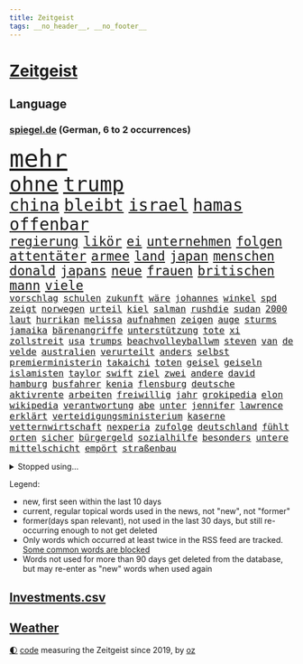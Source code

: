 ```yaml
---
title: Zeitgeist
tags: __no_header__, __no_footer__
---
```


# [Zeitgeist](https://oliz.io/zeitgeist/)

## Language

<h3><a href="https://www.spiegel.de" target="_blank">spiegel.de</a> (German, 6 to 2 occurrences)</h3>
<p style="font-family:monospace">
<span style="font-size:32pt"><a href="news_links.html#mehr" class="current">mehr</a></span>
<br>
<span style="font-size:27pt"><a href="news_links.html#ohne" class="current">ohne</a></span>
<span style="font-size:27pt"><a href="news_links.html#trump" class="current">trump</a></span>
<br>
<span style="font-size:22pt"><a href="news_links.html#china" class="current">china</a></span>
<span style="font-size:22pt"><a href="news_links.html#bleibt" class="current">bleibt</a></span>
<span style="font-size:22pt"><a href="news_links.html#israel" class="current">israel</a></span>
<span style="font-size:22pt"><a href="news_links.html#hamas" class="current">hamas</a></span>
<span style="font-size:22pt"><a href="news_links.html#offenbar" class="current">offenbar</a></span>
<br>
<span style="font-size:17pt"><a href="news_links.html#regierung" class="current">regierung</a></span>
<span style="font-size:17pt"><a href="news_links.html#likör" class="new">likör</a></span>
<span style="font-size:17pt"><a href="news_links.html#ei" class="new">ei</a></span>
<span style="font-size:17pt"><a href="news_links.html#unternehmen" class="current">unternehmen</a></span>
<span style="font-size:17pt"><a href="news_links.html#folgen" class="current">folgen</a></span>
<span style="font-size:17pt"><a href="news_links.html#attentäter" class="current">attentäter</a></span>
<span style="font-size:17pt"><a href="news_links.html#armee" class="current">armee</a></span>
<span style="font-size:17pt"><a href="news_links.html#land" class="current">land</a></span>
<span style="font-size:17pt"><a href="news_links.html#japan" class="current">japan</a></span>
<span style="font-size:17pt"><a href="news_links.html#menschen" class="current">menschen</a></span>
<span style="font-size:17pt"><a href="news_links.html#donald" class="current">donald</a></span>
<span style="font-size:17pt"><a href="news_links.html#japans" class="current">japans</a></span>
<span style="font-size:17pt"><a href="news_links.html#neue" class="current">neue</a></span>
<span style="font-size:17pt"><a href="news_links.html#frauen" class="current">frauen</a></span>
<span style="font-size:17pt"><a href="news_links.html#britischen" class="current">britischen</a></span>
<span style="font-size:17pt"><a href="news_links.html#mann" class="current">mann</a></span>
<span style="font-size:17pt"><a href="news_links.html#viele" class="current">viele</a></span>
<br>
<span style="font-size:12pt"><a href="news_links.html#vorschlag" class="current">vorschlag</a></span>
<span style="font-size:12pt"><a href="news_links.html#schulen" class="current">schulen</a></span>
<span style="font-size:12pt"><a href="news_links.html#zukunft" class="current">zukunft</a></span>
<span style="font-size:12pt"><a href="news_links.html#wäre" class="current">wäre</a></span>
<span style="font-size:12pt"><a href="news_links.html#johannes" class="current">johannes</a></span>
<span style="font-size:12pt"><a href="news_links.html#winkel" class="current">winkel</a></span>
<span style="font-size:12pt"><a href="news_links.html#spd" class="current">spd</a></span>
<span style="font-size:12pt"><a href="news_links.html#zeigt" class="current">zeigt</a></span>
<span style="font-size:12pt"><a href="news_links.html#norwegen" class="current">norwegen</a></span>
<span style="font-size:12pt"><a href="news_links.html#urteil" class="current">urteil</a></span>
<span style="font-size:12pt"><a href="news_links.html#kiel" class="current">kiel</a></span>
<span style="font-size:12pt"><a href="news_links.html#salman" class="new">salman</a></span>
<span style="font-size:12pt"><a href="news_links.html#rushdie" class="new">rushdie</a></span>
<span style="font-size:12pt"><a href="news_links.html#sudan" class="current">sudan</a></span>
<span style="font-size:12pt"><a href="news_links.html#2000" class="current">2000</a></span>
<span style="font-size:12pt"><a href="news_links.html#laut" class="current">laut</a></span>
<span style="font-size:12pt"><a href="news_links.html#hurrikan" class="new">hurrikan</a></span>
<span style="font-size:12pt"><a href="news_links.html#melissa" class="current">melissa</a></span>
<span style="font-size:12pt"><a href="news_links.html#aufnahmen" class="current">aufnahmen</a></span>
<span style="font-size:12pt"><a href="news_links.html#zeigen" class="current">zeigen</a></span>
<span style="font-size:12pt"><a href="news_links.html#auge" class="current">auge</a></span>
<span style="font-size:12pt"><a href="news_links.html#sturms" class="new">sturms</a></span>
<span style="font-size:12pt"><a href="news_links.html#jamaika" class="current">jamaika</a></span>
<span style="font-size:12pt"><a href="news_links.html#bärenangriffe" class="new">bärenangriffe</a></span>
<span style="font-size:12pt"><a href="news_links.html#unterstützung" class="current">unterstützung</a></span>
<span style="font-size:12pt"><a href="news_links.html#tote" class="current">tote</a></span>
<span style="font-size:12pt"><a href="news_links.html#xi" class="current">xi</a></span>
<span style="font-size:12pt"><a href="news_links.html#zollstreit" class="current">zollstreit</a></span>
<span style="font-size:12pt"><a href="news_links.html#usa" class="current">usa</a></span>
<span style="font-size:12pt"><a href="news_links.html#trumps" class="current">trumps</a></span>
<span style="font-size:12pt"><a href="news_links.html#beachvolleyballwm" class="new">beachvolleyballwm</a></span>
<span style="font-size:12pt"><a href="news_links.html#steven" class="current">steven</a></span>
<span style="font-size:12pt"><a href="news_links.html#van" class="current">van</a></span>
<span style="font-size:12pt"><a href="news_links.html#de" class="current">de</a></span>
<span style="font-size:12pt"><a href="news_links.html#velde" class="new">velde</a></span>
<span style="font-size:12pt"><a href="news_links.html#australien" class="current">australien</a></span>
<span style="font-size:12pt"><a href="news_links.html#verurteilt" class="current">verurteilt</a></span>
<span style="font-size:12pt"><a href="news_links.html#anders" class="current">anders</a></span>
<span style="font-size:12pt"><a href="news_links.html#selbst" class="current">selbst</a></span>
<span style="font-size:12pt"><a href="news_links.html#premierministerin" class="current">premierministerin</a></span>
<span style="font-size:12pt"><a href="news_links.html#takaichi" class="current">takaichi</a></span>
<span style="font-size:12pt"><a href="news_links.html#toten" class="current">toten</a></span>
<span style="font-size:12pt"><a href="news_links.html#geisel" class="current">geisel</a></span>
<span style="font-size:12pt"><a href="news_links.html#geiseln" class="current">geiseln</a></span>
<span style="font-size:12pt"><a href="news_links.html#islamisten" class="current">islamisten</a></span>
<span style="font-size:12pt"><a href="news_links.html#taylor" class="current">taylor</a></span>
<span style="font-size:12pt"><a href="news_links.html#swift" class="current">swift</a></span>
<span style="font-size:12pt"><a href="news_links.html#ziel" class="current">ziel</a></span>
<span style="font-size:12pt"><a href="news_links.html#zwei" class="current">zwei</a></span>
<span style="font-size:12pt"><a href="news_links.html#andere" class="current">andere</a></span>
<span style="font-size:12pt"><a href="news_links.html#david" class="current">david</a></span>
<span style="font-size:12pt"><a href="news_links.html#hamburg" class="current">hamburg</a></span>
<span style="font-size:12pt"><a href="news_links.html#busfahrer" class="current">busfahrer</a></span>
<span style="font-size:12pt"><a href="news_links.html#kenia" class="current">kenia</a></span>
<span style="font-size:12pt"><a href="news_links.html#flensburg" class="new">flensburg</a></span>
<span style="font-size:12pt"><a href="news_links.html#deutsche" class="current">deutsche</a></span>
<span style="font-size:12pt"><a href="news_links.html#aktivrente" class="current">aktivrente</a></span>
<span style="font-size:12pt"><a href="news_links.html#arbeiten" class="current">arbeiten</a></span>
<span style="font-size:12pt"><a href="news_links.html#freiwillig" class="current">freiwillig</a></span>
<span style="font-size:12pt"><a href="news_links.html#jahr" class="current">jahr</a></span>
<span style="font-size:12pt"><a href="news_links.html#grokipedia" class="new">grokipedia</a></span>
<span style="font-size:12pt"><a href="news_links.html#elon" class="current">elon</a></span>
<span style="font-size:12pt"><a href="news_links.html#wikipedia" class="new">wikipedia</a></span>
<span style="font-size:12pt"><a href="news_links.html#verantwortung" class="current">verantwortung</a></span>
<span style="font-size:12pt"><a href="news_links.html#abe" class="new">abe</a></span>
<span style="font-size:12pt"><a href="news_links.html#unter" class="current">unter</a></span>
<span style="font-size:12pt"><a href="news_links.html#jennifer" class="current">jennifer</a></span>
<span style="font-size:12pt"><a href="news_links.html#lawrence" class="new">lawrence</a></span>
<span style="font-size:12pt"><a href="news_links.html#erklärt" class="current">erklärt</a></span>
<span style="font-size:12pt"><a href="news_links.html#verteidigungsministerium" class="current">verteidigungsministerium</a></span>
<span style="font-size:12pt"><a href="news_links.html#kaserne" class="new">kaserne</a></span>
<span style="font-size:12pt"><a href="news_links.html#vetternwirtschaft" class="current">vetternwirtschaft</a></span>
<span style="font-size:12pt"><a href="news_links.html#nexperia" class="current">nexperia</a></span>
<span style="font-size:12pt"><a href="news_links.html#zufolge" class="current">zufolge</a></span>
<span style="font-size:12pt"><a href="news_links.html#deutschland" class="current">deutschland</a></span>
<span style="font-size:12pt"><a href="news_links.html#fühlt" class="current">fühlt</a></span>
<span style="font-size:12pt"><a href="news_links.html#orten" class="current">orten</a></span>
<span style="font-size:12pt"><a href="news_links.html#sicher" class="current">sicher</a></span>
<span style="font-size:12pt"><a href="news_links.html#bürgergeld" class="current">bürgergeld</a></span>
<span style="font-size:12pt"><a href="news_links.html#sozialhilfe" class="current">sozialhilfe</a></span>
<span style="font-size:12pt"><a href="news_links.html#besonders" class="current">besonders</a></span>
<span style="font-size:12pt"><a href="news_links.html#untere" class="new">untere</a></span>
<span style="font-size:12pt"><a href="news_links.html#mittelschicht" class="current">mittelschicht</a></span>
<span style="font-size:12pt"><a href="news_links.html#empört" class="current">empört</a></span>
<span style="font-size:12pt"><a href="news_links.html#straßenbau" class="new">straßenbau</a></span>
</p>
<details>
<summary>Stopped using...</summary>
<p class="former" style="font-size:12pt">
süden(1833) gerüchte(1832) polizist(1832) befürchtet(1831) beispiel(1830) bundesländer(1830) gesunken(1830) strafen(1830) rückschlag(1829) verhaftet(1829) bitte(1828) fanden(1828) halle(1828) material(1828) nationen(1828) besetzt(1827) führende(1827) rheinlandpfalz(1827) sicherheitsbehörden(1827) superstar(1827) vergeblich(1827) abend(1826) geliefert(1826) jüngste(1826) nominiert(1826) philippinen(1826) autobahn(1825) flüchtlinge(1825) greifen(1825) persönliche(1825) termin(1825) verbieten(1825) verschwunden(1825) 300(1824) spott(1824) teilnehmen(1824) vergleich(1824) zurzeit(1824) 33(1823) altes(1823) dementiert(1823) dreimal(1823) kanzleramt(1822) löste(1822) mario(1822) trennen(1822) veranstalter(1822) endgültig(1821) massive(1821) 31(1820) allianz(1820) fdp(1820) obama(1820) regt(1820) annalena(1819) athleten(1819) baerbock(1819) mörder(1819) vorjahr(1819) null(1818) nutzte(1817) reißt(1817) aufgehoben(1816) standen(1815) vieler(1815) möglichst(1814) taiwan(1814) affäre(1813) einschränkungen(1809) globale(1808) herz(1808) schrecken(1805) sichert(1805) garten(1804) katholischen(1804) holte(1798) hafen(1797) produziert(1795) hilfen(1794) thüringer(1793) einkommen(1792) popstar(1792) solchen(1792) schützt(1789) staatlichen(1784) ausgetragen(1777) einblicke(1776) rache(1767) sammeln(1765) einfache(1755) berichtete(1735) carlos(1680) sahra(1679) wagenknecht(1679) konservative(1670) rumänien(1649) 38(1600) kuriose(1524) mike(1494) investiert(1492) gehälter(1487) außenministerin(1438) luftwaffe(1432) unserem(1416) schloss(1405) überwachung(1360) emotionalen(1349) ordnet(1339) unmittelbar(1307) heiß(1265) schlamm(1256) umstände(1253) verhängnis(1252) lob(1221) sexuell(1221) trans(1198) verzeichnet(1192) erdbeben(1191) weitergehen(1183) legal(1181) revolution(1175) island(1159) durchs(1156) schickte(1138) fliegt(1112) versehen(1098) rückstand(1088) außenpolitik(1077) billigt(1065) redet(1061) deutschlandticket(1044) steigern(1039) flogen(1037) überschritten(1024) heimische(1017) wand(1001) demonstriert(1000) zwingt(998) verdächtigt(994) alcaraz(988) islamistischen(985) uefa(974) loswerden(967) vereinten(954) zogen(953) darmstadt(949) laden(942) errichten(933) heimlich(926) hauptrolle(925) wohnen(925) nachts(902) fühlte(893) vergeltung(889) auswirken(881) berühmtesten(880) schlagabtausch(871) schuldenbremse(845) stellvertretende(845) rechtsextremer(844) obersten(841) auswahl(837) zwischenfall(836) erderwärmung(822) stockt(821) nahostkonflikt(819) service(807) bewaffnete(806) wmtitel(806) nächster(801) dich(795) chancenlos(784) ausnahmezustand(783) verkehrsunfall(782) tisch(771) schwachen(770) besserung(759) comedian(751) belästigt(749) ausbruch(748) tatverdächtiger(737) attentat(719) 1990(716) schmerzen(715) reagierten(714) via(709) bereiten(708) bsw(697) beschuldigte(693) gespalten(679) bedrängnis(668) größe(660) zeitalter(655) huthimiliz(650) huthis(645) mangelnde(637) wettkampf(632) sächsische(631) briten(628) verwehrt(627) spiegelredakteur(625) rundfunk(619) gerieten(591) wütet(591) rasch(589) wirtschaftskrise(587) stewart(585) möglichkeit(584) superstars(584) kreativ(581) höchstwert(576) gleiche(575) marihuana(571) jamal(565) musiala(565) boss(564) spielten(559) mögliches(553) elefanten(549) denkbar(546) ursachen(546) brände(540) akteure(538) flut(529) quartal(528) jessica(527) rechtsstreit(522) rafael(520) besitzt(514) perfekt(513) gemessen(504) feinde(494) ereignisse(492) laufbahn(487) urteile(482) 24jähriger(477) bürgerinnen(474) strategien(474) wachsende(473) gleichen(471) kontinent(471) telefon(456) entsprechenden(453) anruf(451) erschüttern(451) kalkül(451) bundesnetzagentur(442) ahmed(436) zögern(434) jemen(426) nächstes(425) scheiterten(424) kriege(423) todesfälle(423) punktet(419) besetzen(417) unabhängigkeit(414) astronomie(411) plattformen(411) 2011(410) fläche(406) parallelen(405) abgesetzt(402) biografie(402) gewandt(400) parteifreund(398) baku(395) gelangen(393) anzahl(392) einzelnen(392) tiefer(391) dreieinhalb(388) zeitung(384) jordanien(380) spiegelrecherchen(379) psg(376) königreich(372) ausgeliefert(363) brett(361) zulasten(360) harmlos(359) fische(357) option(357) amtsantritt(356) ukrainepolitik(356) gebäuden(355) erik(352) maler(352) bundesrat(350) ausgegeben(342) hauptdarsteller(342) schwärmt(342) unterschiedlichen(341) selbstbewusst(340) beliebter(339) heutige(339) kliniken(339) pyrotechnik(339) exchef(336) kongress(331) altkanzler(326) gavin(326) runden(326) schuh(325) kürzen(323) 500000(321) beliebte(321) delegation(317) therapeuten(315) ministerien(312) versus(312) begehrt(311) grundsatz(308) rechtsradikalen(307) ed(301) mobilität(301) sheeran(301) spurensuche(301) vereinigte(301) bezieht(300) verzicht(300) morddrohungen(297) bußgelder(294) spotify(293) zündet(292) absetzung(291) interessieren(291) nasa(291) adolf(289) dreh(289) bot(288) bip(287) erschlagen(287) erwartete(287) verwirrung(287) pfarrer(286) alsharaa(282) vereinbart(282) winzige(282) empfehlen(280) kauflaune(280) verlängern(277) freiwilligen(276) enthalten(272) johanna(272) slowene(272) bangkok(269) flugzeugabsturz(269) waldbrände(269) ruder(268) bewegte(267) skandale(266) teslachefs(266) trauerfeier(265) uran(265) atomkraftwerk(264) regisseurin(264) menschengruppe(263) drücken(262) heidelberg(262) firewall(259) unschuldig(258) aufbau(257) manuela(257) rosa(257) kälte(255) natostaaten(255) posts(254) gift(253) newsom(253) unterrichtet(252) spannung(251) großartigen(250) agentur(249) gerückt(249) patricia(249) wirtschaftlich(248) chemnitz(247) gedenkfeier(247) gelaufen(246) pressefreiheit(242) auszuschließen(241) schranken(241) schärfer(241) transparenz(241) barcelonas(239) kanzleramtschef(237) oper(237) liveanalyse(236) hang(235) wimbledon(233) intendant(231) entführung(230) griechischen(229) #metoo(228) massenproteste(227) landesweit(226) parteifreunde(226) unterscheiden(226) übergangspräsident(226) moderner(225) onlinehändler(221) salzburg(219) river(218) vorantreiben(218) rückzieher(217) erschaffen(216) flüssigkeit(215) pascal(215) spiegeltalk(215) zweifelhafte(214) hendrik(213) verdammt(212) zecken(212) cent(211) saturn(210) stemmen(210) freigang(209) beteiligte(208) wiederaufnahme(208) wüst(207) stach(206) stromausfall(206) 1860(205) galatasaray(205) schwesig(204) 13000(203) beispiellosen(202) josé(202) taucher(202) diplomatischer(201) drohnenattacke(200) etat(200) kürzer(200) heimatschutzministerin(199) tusk(199) flügen(198) gefüllt(197) anzüge(196) erzeugen(196) gekippt(196) indes(193) kalender(193) unangenehm(192) verfassungsgericht(191) autozulieferer(190) einzigen(190) abschnitt(189) anerkannt(189) disney(189) verabschiedete(189) abermals(188) anpassung(187) netanyahuregierung(187) memoiren(186) monatelangen(186) alexandria(183) jerusalem(183) taiwans(183) ndr(182) ansagen(181) stich(181) wälder(181) enormen(180) harvard(180) aufreger(179) fernverkehr(179) erika(178) lichtjahre(178) psychologische(178) erfindet(177) fossilen(177) komplette(176) ultrarechte(176) özel(176) bremse(175) prognose(175) trockenheit(175) hitzewellen(174) carrie(173) hoffmann(173) mischen(173) netze(173) brannten(172) flossen(172) gewissheit(171) tötungsdelikt(170) sprengt(169) traurige(169) rädern(168) umgehend(168) özgür(168) aufnahme(167) inspiriert(167) bistum(166) unruhen(166) neunjähriger(165) 110(164) 89jährige(164) entfremdet(164) regenfällen(164) arm(163) hobby(163) thorsten(163) großmutter(162) laute(162) lebewesen(162) telegram(160) unionspolitiker(160) algerien(159) arten(159) lästig(159) scharfen(159) schwersten(159) lokal(157) schränkt(157) handelsabkommen(155) kremlsprecher(155) label(155) nordkoreas(155) telefonate(155) trotzte(155) wednesday(155) aß(154) genozid(154) gestiegenen(153) aggressiver(152) kippt(152) kreuzfahrtschiff(152) usjustizministerium(152) blackout(151) carey(151) hai(151) mariah(151) nordamerika(151) summer(151) außergewöhnlichen(150) fremden(150) packt(150) routen(150) erweist(149) verletzen(149) überdurchschnittlich(149) hatz(148) lola(148) mahmoud(148) saporischschja(148) türmen(148) schutzmaßnahmen(147) einstufung(146) hektar(146) traditionsklub(146) ansturm(145) spdkandidatin(145) ankündigung(144) renten(144) sommerpause(144) ausfall(142) weiblicher(142) 103(141) kindesmissbrauch(141) oppositionsführer(141) schlangen(141) rückläufig(140) wanderung(140) ältesten(140) historikerin(139) promis(139) teamchef(139) vorgaben(139) ansage(138) exkanzler(138) kampfjet(138) harren(137) kampfflugzeuge(137) passierte(137) reichsbürger(137) schwerdtner(137) 300000(136) spionageverdacht(136) chefsache(135) doppelten(135) mieter(135) regionalverkehr(135) miene(134) zeitfahren(134) gewalttätigen(133) öffentlichrechtliche(133) fraglich(132) landschaft(132) prominenz(132) syriens(132) variante(132) xatar(132) vergessene(131) 140(129) nachteile(129) schlägerei(129) exklusiven(128) madonna(128) registriert(128) verzweifeln(128) bedrohungslage(127) iranischer(127) picasso(127) unterbrechen(127) zwecke(127) timo(126) bahnverkehr(125) ermordung(125) gegessen(125) kontrahenten(124) ausbrechen(123) eingeklemmt(123) gekündigt(122) längeren(122) stau(122) befürworten(121) verschüttet(121) koblenz(120) rückruf(120) schwingt(120) vermittlung(120) harvarduniversität(119) weltbühne(119) eröffnete(118) hellt(118) objekt(118) stadien(118) volksfest(118) brettspiele(117) mietpreisbremse(117) verbrauchern(117) autofahrerin(116) chelsea(116) brigitte(115) demokrat(115) grundrechte(115) ökosystem(115) abwehr(114) blatten(114) championsleaguesieger(114) drehbuch(114) betroffener(113) iaea(113) transfers(113) bergsturz(112) scharmützel(112) stürmt(112) trainers(112) ausgibt(111) eruption(111) gelöscht(111) videospiel(111) camping(110) lehre(109) bestimmen(108) macrons(108) lilly(107) kontroverse(106) küsten(106) pablo(106) magabewegung(105) neffe(105) altersgrenze(104) altersgrenzen(104) fäuste(104) amoklauf(103) ferieninsel(103) luca(103) beordert(102) daily(102) harz(102) lissabon(102) mediamarkt(102) neunjährigen(102) sydney(102) trinkt(102) ressort(101) sergio(100) militärhilfe(99) niederschläge(99) verwandt(99) bewahren(97) dürren(97) oberleitung(97) ruffalo(97) verzweiflung(97) lehmann(96) hetze(95) horror(94) santorini(94) angereichertes(92) geschäftsfrau(92) grenzübergang(92) nonnen(92) vorbildlich(92) überaus(92) musikalisch(91) niger(91) dazugehörigen(90) diva(90) gremium(90) kloster(90) linkenchefin(90) popkultur(90) staatsangehörige(90) zuwanderern(90) einwandern(89) globus(89) look(89) matthäus(89) nachzahlungen(89) militärkolonnen(88) aitana(87) bonmatí(87) bundeshaushalt(87) exfußballstar(87) gibt’s(87) weltmeere(87) gmbh(86) tropische(86) abgestellte(85) bob(85) freihandelsabkommen(85) homo(85) leuten(85) michelin(85) sapiens(85) ardsendung(84) drogenbanden(84) freiburger(84) gedenkstätte(84) invasive(84) lärmbelästigung(84) matthew(84) steuerte(84) verknüpft(84) datenschützer(83) haushaltsplan(83) einsätze(82) erlässt(82) gewalttäter(82) populistische(82) windböen(82) österreicherin(82) bibliotheken(81) einzel(81) nils(81) beth(80) mr(80) afghanischen(79) faktor(79) südküste(79) vorräte(79) konzernmutter(78) nordwesten(78) prostituierten(78) usmoderator(78) verfassungsrichter(78) vorgeht(78) bewohnt(77) blaue(77) erkenne(77) generaldebatte(77) haushaltsdebatte(77) komplex(77) solidarisiert(77) sondersitzung(77) teleskop(77) virus(77) wehrte(77) aufsichtsgremium(76) profifußballer(76) schild(76) schlossen(76) zollhammer(76) aufklärungsflugzeug(75) erstem(75) kontaktierte(75) pegel(75) verrat(75) weltranglistenerste(75) bootsausflug(74) brisant(74) ertränkt(74) evenepoel(74) kretschmer(74) remco(74) zulassung(74) 2036(73) arbeitnehmern(73) gelbe(73) neubau(73) praxen(73) richterkandidaten(73) sexualstraftäters(73) schaltete(72) schätzen(72) urlaubern(72) abgestürzten(71) darknet(71) dumitru(71) entwischte(71) epsteinakten(71) gedauert(71) grausam(71) gunn(71) hektik(71) megaprojekt(71) merke(71) nachbauen(71) superman(71) antiisraelischer(70) ereignissen(70) forschungsstation(70) moulin(70) reinhardt(70) rouge(70) 8000(69) herausgefunden(69) vermittelte(69) wuchs(69) ecuador(68) enthüllen(68) lutz(68) saftige(68) spiegelanalyse(68) strahlkraft(68) verpuffen(68) weggesperrt(68) 73jährige(67) brandt(67) late(67) schlesinger(67) spatenstich(67) ultrarechten(67) 95(66) anfängt(66) eindringlinge(66) emil(66) livesendung(66) sharaa(66) achteinhalb(65) gewidmet(65) halbjahr(65) lacher(65) rivalin(65) stützpunkt(65) taifun(65) tropensturm(65) unerwünschten(65) schließung(64) spektakulärer(64) strategischen(64) titanic(64) barack(63) baumgart(63) gebremst(63) humorvoll(63) palästinenserstaates(63) raumfahrtbehörde(63) rohstoffe(63) romanelli(63) vereinfachen(63) anhalten(62) einbürgerungen(62) massenanfall(62) palästinaaktivisten(62) strike(62) fußballweltmeister(61) putinfreund(61) athletinnen(60) briefe(60) professionellen(60) überqueren(60) ankündigungen(59) glass(59) peichl(59) theorie(59) unfallort(59) thailands(58) tragik(58) bookingcom(57) extremsportler(57) kugelbomben(57) peskow(57) rang(57) silvester(57) wonder(57) 35jährige(56) 7000(56) ausgleichen(56) erwischen(56) fantasiert(56) gewürdigt(56) häufigsten(56) krankhaften(56) römische(56) techkonzern(56) angelaufen(55) bootsführer(55) cherson(55) ständiger(55) tyler(55) usrapperin(55) dortige(54) exstaatschef(54) geförderten(54) jdcom(54) längste(54) verbrennen(54) wahrheiten(54) zurückgeholt(54) enkelin(53) gequält(53) kontrollierte(53) kostete(53) liebespaare(53) schwieriges(53) aalborg(52) andererseits(52) militärstützpunkt(52) spende(52) gesamtwertung(51) kigenerierten(51) maike(51) nationalpark(51) parteilose(51) rocksänger(51) schlimmste(51) steinschlag(51) vorleistung(51) werbefotos(51) bewegungen(50) bundesstraße(50) haltbar(50) heimlichen(50) kratzer(50) netzbetreiber(50) palästinas(50) wohnort(50) abhalten(49) butter(49) gebiete(49) kinoleinwand(49) leichtathletikwm(49) mitgerissen(49) schönheitsideale(49) welthandel(49) astronauten(48) einzusetzen(48) konzernspitze(48) kugelstoßen(48) kulisse(48) ludwigsburg(48) ogunleye(48) schulweg(48) yemisi(48) khalil(47) leidenschaftlich(47) längerem(47) palästinaaktivist(47) rechtsextremem(47) sotschi(47) ausstellungen(46) geleistet(46) sparmaßnahme(46) abschottung(45) anwesenden(45) auktionshaus(45) drogenpolitik(45) flugobjekte(45) meeresforscher(45) regierungsvertreter(45) todesfolge(45) usbericht(45) abgewinnen(44) autorennen(44) beschwerte(44) erschütterungen(44) gender(44) mecklenburg(44) aufeinandertreffen(43) ausgewählte(43) dient(43) leonie(43) mourinho(43) schöne(43) unosicherheitsrat(43) vergiftetes(43) ausgang(42) behindert(42) bewältigt(42) bravo(42) crasht(42) einsteigen(42) jederzeit(42) lastenrad(42) mo(42) fossilien(41) gleichgewicht(41) katholischer(41) kulturkämpfer(41) ruhs(41) time(41) wasserwerfer(41) weile(40) wochenlanger(40) digitalisieren(39) geschäftstüchtige(39) militärmanöver(39) oberbürgermeisterwahl(39) schmücken(39) witwe(39) bombardements(38) quallen(38) rooney(38) strauchelt(38) wirbelsturm(38) candace(37) luftverschmutzung(37) owens(37) sicherheitsexperten(37) wundert(37) zod(37) 29jährige(36) angelina(36) exnationalspieler(36) hausfrau(36) jolie(36) mitbewohnerin(36) vorkommen(36) zweijähriger(36) achtlos(35) catcalling(35) entsorgen(35) kurzurlaub(35) nachtleben(35) poltert(35) rotterdam(35) saale(35) sozialismus(35) statisten(35) venezuelas(35) wirkungslos(35) ägyptens(35) einfangen(34) herzustellen(34) moskauer(34) norditalien(34) scherzt(34) sogenanntes(34) störten(34) angemessene(33) bosnien(33) dodik(33) einkauf(33) eröffneten(33) milorad(33) normalen(33) saisonbeginn(33) beschwichtigt(32) identifizieren(32) innenpolitisch(32) kunstwerke(32) samuel(32) unoexperten(32) wacht(32) gina(31) israelpremier(31) lückenkemper(31) rtlshow(31) spanienrundfahrt(31) tech(31) alltägliche(30) angedeutet(30) commerzbank(30) exportüberschuss(30) ifogeschäftsklimaindex(30) kinos(30) kulturzentrum(30) schauspielstar(30) staatssekretär(30) unicredit(30) eugen(29) gewaltiger(29) krokodile(29) unbekanntes(29) zentren(29) beiträgt(28) ernsthaft(28) knotenpunkt(28) lud(28) spendenaufruf(28) strafbar(28) arizona(27) finanzgeschäften(27) fünfzigerjahre(27) geburtstagsfeier(27) neuigkeiten(27) seth(27) spieltag(27) betrugsmaschen(26) email(26) entgeht(26) gabriel(26) pferden(26) potenziellen(26) potsdamer(26) rihanna(26) sanaa(26) spieltagen(26) 1993(25) ausgenutzt(25) brutalen(25) crime(25) dicken(25) hensel(25) indian(25) paares(25) techfirmen(25) doppelte(24) entführte(24) hausarzt(24) melbourne(24) oregon(24) anschluss(23) benachteiligt(23) karim(23) koalitionsstreit(23) promi(23) seilen(23) geschmäht(22) gpsstörungen(22) bezüglich(21) dachau(21) filderstadt(21) hoffenheim(21) jaguar(21) kirmes(21) kriegsminister(21) rover(21) stromnetz(21) supermärkten(21) verbale(21) 02(20) halfen(20) martialisch(20) unovollversammlung(20) überraschender(20) fluggäste(19) fossiler(19) gekentert(19) metier(19) nrwministerpräsident(19) ableger(18) anzuschnallen(18) einstufen(18) forschungsinstitute(18) pünktlich(18) quinn(18) schwachem(18) talkshow(18) gekracht(17) manns(17) pension(17) abwasser(16) detroit(16) elektrofachmärkte(16) nikola(16) rekordwert(16) standstreifen(16) wayne(16) dirigent(15) eineinhalb(15) koffern(15) krankheitserreger(15) mahlzeit(15) nachbarin(15) stallorder(15) verwahrt(15) wohlsten(15) anhaltenden(14) formel1qualifying(14) guterres(14) heidenheim(14) innensenator(14) slowenien(14) unterrichten(14) astronautinnen(13) chp(13) daviscupkapitän(13) dopingspielen(13) dänemarks(13) eigenschaften(13) irritierenden(13) laufstegen(13) stichverletzungen(13) begründete(12) demut(12) gelegt(12) polizeikontrolle(12) sportverbände(12) zusammengestellt(12) 210(11) anlauf(11) eingefroren(11) petra(11) terminal(11) unberechenbar(11) unogeneralsekretär(11) usbotschafter(11)
</p>
</details>
<p>Legend:
<ul>
<li><span class="new">new</span>, first seen within the last 10 days</li>
<li><span class="current">current</span>, regular topical words used in the news, not "new", not "former"</li>
<li><span class="former">former(days span relevant)</span>, not used in the last 30 days, but still re-occurring enough to not get deleted</li>
<li>Only words which occurred at least twice in the RSS feed are tracked. <a href="language/filters.py">Some common words are blocked</a></li>
<li>Words not used for more than 90 days get deleted from the database, but may re-enter as "new" words when used again</li>
</ul>
</p>

## [Investments](investments.html)[.csv](investments.csv)

## [Weather](weather.html)

<footer>
<a href="javascript:toggleTheme()" class="nav">🌓</a>
<a href="https://github.com/ooz/zeitgeist">code</a> measuring the Zeitgeist since 2019, by <a href="https://oliz.io">oz</a>
</footer>
